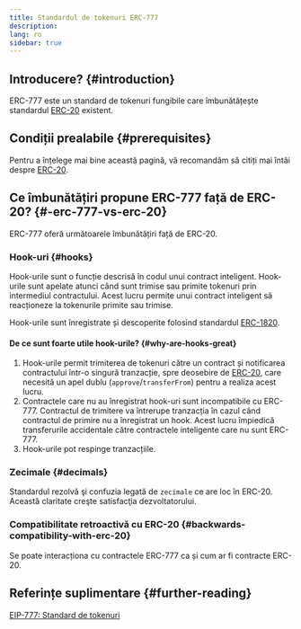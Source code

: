 ```yaml
---
title: Standardul de tokenuri ERC-777
description:
lang: ro
sidebar: true
---
```


## Introducere? {#introduction}

ERC-777 este un standard de tokenuri fungibile care îmbunătățește standardul [ERC-20](/developers/docs/standards/tokens/erc-20/) existent.

## Condiții prealabile {#prerequisites}

Pentru a înțelege mai bine această pagină, vă recomandăm să citiți mai întâi despre [ERC-20](/developers/docs/standards/tokens/erc-20/).

## Ce îmbunătățiri propune ERC-777 față de ERC-20? {#-erc-777-vs-erc-20}

ERC-777 oferă următoarele îmbunătățiri față de ERC-20.

### Hook-uri {#hooks}

Hook-urile sunt o funcție descrisă în codul unui contract inteligent. Hook-urile sunt apelate atunci când sunt trimise sau primite tokenuri prin intermediul contractului. Acest lucru permite unui contract inteligent să reacționeze la tokenurile primite sau trimise.

Hook-urile sunt înregistrate și descoperite folosind standardul [ERC-1820](https://eips.ethereum.org/EIPS/eip-1820).

#### De ce sunt foarte utile hook-urile? {#why-are-hooks-great}

1. Hook-urile permit trimiterea de tokenuri către un contract și notificarea contractului într-o singură tranzacție, spre deosebire de [ERC-20](https://eips.ethereum.org/EIPS/eip-20), care necesită un apel dublu (`approve`/`transferFrom`) pentru a realiza acest lucru.
2. Contractele care nu au înregistrat hook-uri sunt incompatibile cu ERC-777. Contractul de trimitere va întrerupe tranzacția în cazul când contractul de primire nu a înregistrat un hook. Acest lucru împiedică transferurile accidentale către contractele inteligente care nu sunt ERC-777.
3. Hook-urile pot respinge tranzacțiile.

### Zecimale {#decimals}

Standardul rezolvă şi confuzia legată de `zecimale` ce are loc în ERC-20. Această claritate creşte satisfacţia dezvoltatorului.

### Compatibilitate retroactivă cu ERC-20 {#backwards-compatibility-with-erc-20}

Se poate interacționa cu contractele ERC-777 ca și cum ar fi contracte ERC-20.

## Referințe suplimentare {#further-reading}

[EIP-777: Standard de tokenuri](https://eips.ethereum.org/EIPS/eip-777)
